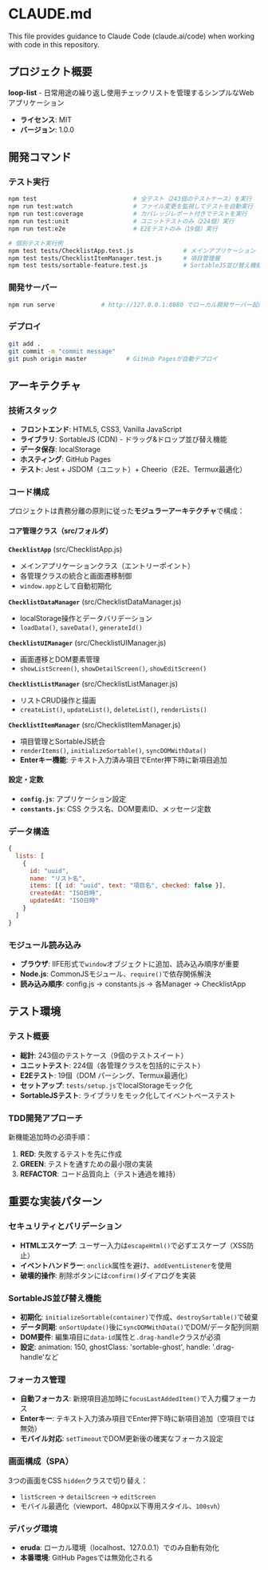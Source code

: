 # CLAUDE.md

This file provides guidance to Claude Code (claude.ai/code) when working with code in this repository.

## プロジェクト概要

**loop-list** - 日常用途の繰り返し使用チェックリストを管理するシンプルなWebアプリケーション
- **ライセンス**: MIT
- **バージョン**: 1.0.0

## 開発コマンド

### テスト実行
```bash
npm test                           # 全テスト（243個のテストケース）を実行
npm run test:watch                 # ファイル変更を監視してテストを自動実行
npm run test:coverage              # カバレッジレポート付きでテストを実行
npm run test:unit                  # ユニットテストのみ（224個）実行
npm run test:e2e                   # E2Eテストのみ（19個）実行

# 個別テスト実行例
npm test tests/ChecklistApp.test.js              # メインアプリケーション
npm test tests/ChecklistItemManager.test.js      # 項目管理層
npm test tests/sortable-feature.test.js          # SortableJS並び替え機能
```

### 開発サーバー
```bash
npm run serve             # http://127.0.0.1:8080 でローカル開発サーバー起動
```

### デプロイ
```bash
git add .
git commit -m "commit message"
git push origin master           # GitHub Pagesが自動デプロイ
```

## アーキテクチャ

### 技術スタック
- **フロントエンド**: HTML5, CSS3, Vanilla JavaScript
- **ライブラリ**: SortableJS (CDN) - ドラッグ&ドロップ並び替え機能
- **データ保存**: localStorage
- **ホスティング**: GitHub Pages
- **テスト**: Jest + JSDOM（ユニット）+ Cheerio（E2E、Termux最適化）

### コード構成

プロジェクトは責務分離の原則に従った**モジュラーアーキテクチャ**で構成：

#### コア管理クラス（src/フォルダ）

**`ChecklistApp`** (src/ChecklistApp.js)
- メインアプリケーションクラス（エントリーポイント）
- 各管理クラスの統合と画面遷移制御
- `window.app`として自動初期化

**`ChecklistDataManager`** (src/ChecklistDataManager.js)  
- localStorage操作とデータバリデーション
- `loadData()`, `saveData()`, `generateId()`

**`ChecklistUIManager`** (src/ChecklistUIManager.js)
- 画面遷移とDOM要素管理
- `showListScreen()`, `showDetailScreen()`, `showEditScreen()`

**`ChecklistListManager`** (src/ChecklistListManager.js)
- リストCRUD操作と描画
- `createList()`, `updateList()`, `deleteList()`, `renderLists()`

**`ChecklistItemManager`** (src/ChecklistItemManager.js)
- 項目管理とSortableJS統合
- `renderItems()`, `initializeSortable()`, `syncDOMWithData()`
- **Enterキー機能**: テキスト入力済み項目でEnter押下時に新項目追加

#### 設定・定数
- **`config.js`**: アプリケーション設定
- **`constants.js`**: CSS クラス名、DOM要素ID、メッセージ定数

### データ構造
```javascript
{
  lists: [
    {
      id: "uuid",
      name: "リスト名", 
      items: [{ id: "uuid", text: "項目名", checked: false }],
      createdAt: "ISO日時",
      updatedAt: "ISO日時"
    }
  ]
}
```

### モジュール読み込み
- **ブラウザ**: IIFE形式で`window`オブジェクトに追加、読み込み順序が重要
- **Node.js**: CommonJSモジュール、`require()`で依存関係解決
- **読み込み順序**: config.js → constants.js → 各Manager → ChecklistApp

## テスト環境

### テスト概要
- **総計**: 243個のテストケース（9個のテストスイート）
- **ユニットテスト**: 224個（各管理クラスを包括的にテスト）
- **E2Eテスト**: 19個（DOM パーシング、Termux最適化）
- **セットアップ**: `tests/setup.js`でlocalStorageモック化
- **SortableJSテスト**: ライブラリをモック化してイベントベーステスト

### TDD開発アプローチ
新機能追加時の必須手順：
1. **RED**: 失敗するテストを先に作成
2. **GREEN**: テストを通すための最小限の実装  
3. **REFACTOR**: コード品質向上（テスト通過を維持）

## 重要な実装パターン

### セキュリティとバリデーション
- **HTMLエスケープ**: ユーザー入力は`escapeHtml()`で必ずエスケープ（XSS防止）
- **イベントハンドラー**: `onclick`属性を避け、`addEventListener`を使用
- **破壊的操作**: 削除ボタンには`confirm()`ダイアログを実装

### SortableJS並び替え機能
- **初期化**: `initializeSortable(container)`で作成、`destroySortable()`で破棄
- **データ同期**: `onSortUpdate()`後に`syncDOMWithData()`でDOM/データ配列同期
- **DOM要件**: 編集項目に`data-id`属性と`.drag-handle`クラスが必須
- **設定**: animation: 150, ghostClass: 'sortable-ghost', handle: '.drag-handle'など

### フォーカス管理
- **自動フォーカス**: 新規項目追加時に`focusLastAddedItem()`で入力欄フォーカス
- **Enterキー**: テキスト入力済み項目でEnter押下時に新項目追加（空項目では無効）
- **モバイル対応**: `setTimeout`でDOM更新後の確実なフォーカス設定

### 画面構成（SPA）
3つの画面をCSS `hidden`クラスで切り替え：
- `listScreen` → `detailScreen` → `editScreen`
- モバイル最適化（viewport、480px以下専用スタイル、`100svh`）

### デバッグ環境
- **eruda**: ローカル環境（localhost、127.0.0.1）でのみ自動有効化
- **本番環境**: GitHub Pagesでは無効化される
